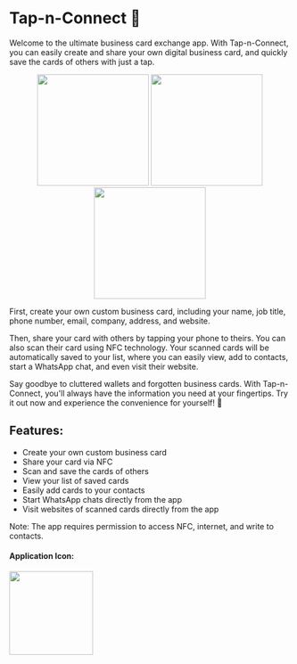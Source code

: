 # Tap-n-Connect 🤝
Welcome to the ultimate business card exchange app. With Tap-n-Connect, you can easily create and share your own digital business card, and quickly save the cards of others with just a tap.

<p align="center">
  <img src="https://user-images.githubusercontent.com/62396197/212533748-fc3f5fde-9d52-4c1a-b967-1adcc9447c1e.png" width="200">
  <img src="https://user-images.githubusercontent.com/62396197/212533754-b67cd700-e98a-4bcb-a2f4-bb48f92c0161.png" width="200">
  <img src="https://user-images.githubusercontent.com/62396197/212533756-971eb230-ac70-4c8d-bb63-c29bc470893f.png" width="200">
</p>

First, create your own custom business card, including your name, job title, phone number, email, company, address, and website.

Then, share your card with others by tapping your phone to theirs. You can also scan their card using NFC technology. Your scanned cards will be automatically saved to your list, where you can easily view, add to contacts, start a WhatsApp chat, and even visit their website.

Say goodbye to cluttered wallets and forgotten business cards. With Tap-n-Connect, you'll always have the information you need at your fingertips. 
Try it out now and experience the convenience for yourself! 🚀

## Features:
<ul>
<li>Create your own custom business card</li>
<li>Share your card via NFC</li>
<li>Scan and save the cards of others</li>
<li>View your list of saved cards</li>
<li>Easily add cards to your contacts</li>
<li>Start WhatsApp chats directly from the app</li>
<li>Visit websites of scanned cards directly from the app</li>
</ul>

Note: The app requires permission to access NFC, internet, and write to contacts.

#### Application Icon:
<p align="left">
  <img src="https://user-images.githubusercontent.com/62396197/212533913-293eefad-920b-4619-9e65-c02fd33550b1.png" width="150" height="150">
</p>
